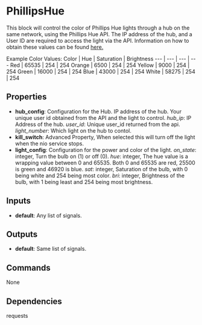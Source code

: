PhillipsHue
===========
This block will control the color of Phillips Hue lights through a hub on the same network, using the Phillips Hue API. The IP address of the hub, and a User ID are required to access the light via the API. Information on how to obtain these values can be found [here.](https://developers.meethue.com/documentation/getting-started)

Example Color Values:
Color | Hue | Saturation | Brightness
--- | --- | --- | ---
Red | 65535 | 254 | 254
Orange | 6500 | 254 | 254
Yellow | 9000 | 254 | 254
Green | 16000 | 254 | 254
Blue | 43000 | 254 | 254
White | 58275 | 254 | 254


Properties
----------
- **hub_config**: Configuration for the Hub. IP address of the hub. Your unique user id obtained from the API and the light to control.
*hub_ip*: IP Address of the hub.
*user_id*: Unique user_id returned from the api.
*light_number*: Which light on the hub to contol.
- **kill_switch**: Advanced Property, When selected this will turn off the light when the nio service stops.
- **light_config**: Configuration for the power and color of the light. 
*on_state*: integer, Turn the bulb on (1) or off (0).
*hue*: integer, The hue value is a wrapping value between 0 and 65535. Both 0 and 65535 are red, 25500 is green and 46920 is blue.
*sat*: integer, Saturation of the bulb, with 0 being white and 254 being most color.
*bri*: integer, Brightness of the bulb, with 1 being least and 254 being most brightness.

Inputs
------
- **default**: Any list of signals.

Outputs
-------
- **default**: Same list of signals.

Commands
--------
None

Dependencies
------------
requests

